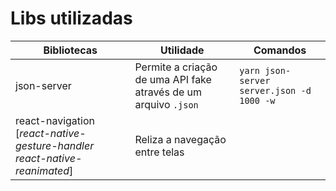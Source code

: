 # Libs utilizadas

| Bibliotecas | Utilidade | Comandos |
|-------------|-----------|----------|
| json-server | Permite a criação de uma API fake através de um arquivo `.json`| `yarn json-server server.json -d 1000 -w`|
| react-navigation [_react-native-gesture-handler react-native-reanimated_] | Reliza a navegação entre telas

